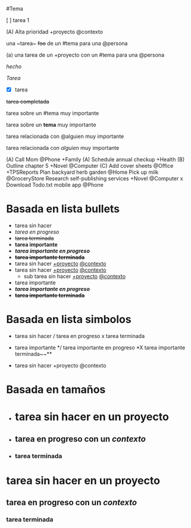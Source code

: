 #Tema

[ ] tarea 1

(A) Alta prioridad +proyecto @contexto

una ~tarea~ ~~foo~~ de un #tema para una @persona

(a) una tarea de un +proyecto con un #tema para una @persona

_hecho_

_Tarea_

- [x] tarea

~~tarea completada~~

tarea sobre un #tema muy importante

tarea sobre un **tema** muy importante

tarea relacionada con @alguien muy importante

tarea relacionada con _alguien_ muy importante

(A) Call Mom @Phone +Family
(A) Schedule annual checkup +Health
(B) Outline chapter 5 +Novel @Computer
(C) Add cover sheets @Office +TPSReports
Plan backyard herb garden @Home
Pick up milk @GroceryStore
Research self-publishing services +Novel @Computer
x Download Todo.txt mobile app @Phone

# Basada en lista bullets

- tarea sin hacer
- _tarea en progreso_
- ~~tarea terminada~~
- **tarea importante**
- **_tarea importante en progreso_**
- **~~tarea importante terminada~~**
- tarea sin hacer [+proyecto]() [@contexto]()
- tarea sin hacer [+proyecto]() [@contexto]()
  - sub tarea sin hacer [+proyecto]() [@contexto]()
- tarea importante
- **_tarea importante en progreso_**
- **~~tarea importante terminada~~**

# Basada en lista simbolos

- tarea sin hacer
  / tarea en progreso
  x tarea terminada

* tarea importante
  */ tarea importante en progreso
  *X tarea importante terminada~~\*\*

- tarea sin hacer +proyecto @contexto

# Basada en tamaños

- # tarea sin hacer en un **proyecto**
- ## tarea en progreso con un _contexto_
- ### tarea terminada

# tarea sin hacer en un **proyecto**

## tarea en progreso con un _contexto_

### tarea terminada

